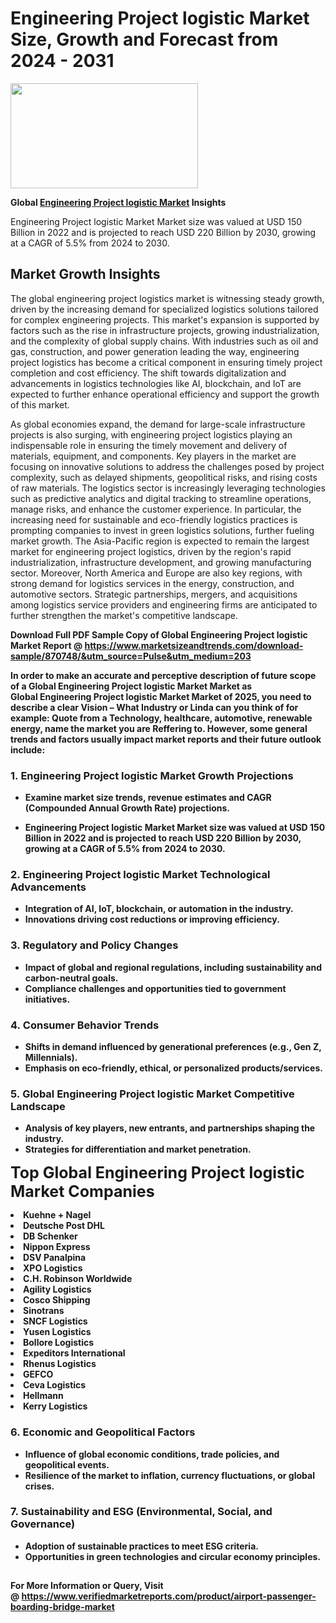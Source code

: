 <H1>Engineering Project logistic Market Size, Growth and Forecast from 2024 - 2031</H1><img class="aligncenter size-medium wp-image-584254" src="https://thirdeyenews.in/wp-content/uploads/2024/09/Global-Market-Research-300x168.jpeg" alt="" width="300" height="168" /><p><strong>Global&nbsp;<a href="https://www.marketsizeandtrends.com/download-sample/870748/&amp;utm_source=Pulse&amp;utm_medium=203">Engineering Project logistic Market</a> Insights</strong></p><p>Engineering Project logistic Market Market size was valued at USD 150 Billion in 2022 and is projected to reach USD 220 Billion by 2030, growing at a CAGR of 5.5% from 2024 to 2030.</p><p><h2>Market Growth Insights</h2> <p>The global engineering project logistics market is witnessing steady growth, driven by the increasing demand for specialized logistics solutions tailored for complex engineering projects. This market's expansion is supported by factors such as the rise in infrastructure projects, growing industrialization, and the complexity of global supply chains. With industries such as oil and gas, construction, and power generation leading the way, engineering project logistics has become a critical component in ensuring timely project completion and cost efficiency. The shift towards digitalization and advancements in logistics technologies like AI, blockchain, and IoT are expected to further enhance operational efficiency and support the growth of this market.</p> <p><strong></strong></p> <p>As global economies expand, the demand for large-scale infrastructure projects is also surging, with engineering project logistics playing an indispensable role in ensuring the timely movement and delivery of materials, equipment, and components. Key players in the market are focusing on innovative solutions to address the challenges posed by project complexity, such as delayed shipments, geopolitical risks, and rising costs of raw materials. The logistics sector is increasingly leveraging technologies such as predictive analytics and digital tracking to streamline operations, manage risks, and enhance the customer experience. In particular, the increasing need for sustainable and eco-friendly logistics practices is prompting companies to invest in green logistics solutions, further fueling market growth. The Asia-Pacific region is expected to remain the largest market for engineering project logistics, driven by the region's rapid industrialization, infrastructure development, and growing manufacturing sector. Moreover, North America and Europe are also key regions, with strong demand for logistics services in the energy, construction, and automotive sectors. Strategic partnerships, mergers, and acquisitions among logistics service providers and engineering firms are anticipated to further strengthen the market's competitive landscape. <p><strong></p><p><span class=""><strong>Download Full PDF Sample Copy of Global Engineering Project logistic Market Report</strong> @ <a href="https://www.marketsizeandtrends.com/download-sample/870748/&amp;utm_source=Pulse&amp;utm_medium=203" target="_blank">https://www.marketsizeandtrends.com/download-sample/870748/&amp;utm_source=Pulse&amp;utm_medium=203</a></span></p><p>In order to make an accurate and perceptive description of future scope of a Global&nbsp;Engineering Project logistic Market Market as Global&nbsp;Engineering Project logistic Market Market of 2025, you need to describe a clear Vision &ndash; What Industry or Linda can you think of for example: Quote from a Technology, healthcare, automotive, renewable energy, name the market you are Reffering to. However, some general trends and factors usually impact market reports and their future outlook include:</p><h3>1.&nbsp;<strong>Engineering Project logistic Market Growth Projections</strong></h3><ul><li>Examine market size trends, revenue estimates and CAGR (Compounded Annual Growth Rate) projections.</li><li><p>Engineering Project logistic Market Market size was valued at USD 150 Billion in 2022 and is projected to reach USD 220 Billion by 2030, growing at a CAGR of 5.5% from 2024 to 2030.</p></li></ul><h3>2.&nbsp;<strong>Engineering Project logistic Market Technological Advancements</strong></h3><ul><li>Integration of AI, IoT, blockchain, or automation in the industry.</li><li>Innovations driving cost reductions or improving efficiency.</li></ul><h3>3.&nbsp;<strong>Regulatory and Policy Changes</strong></h3><ul><li>Impact of global and regional regulations, including sustainability and carbon-neutral goals.</li><li>Compliance challenges and opportunities tied to government initiatives.</li></ul><h3>4.&nbsp;<strong>Consumer Behavior Trends</strong></h3><ul><li>Shifts in demand influenced by generational preferences (e.g., Gen Z, Millennials).</li><li>Emphasis on eco-friendly, ethical, or personalized products/services.</li></ul><h3>5.&nbsp;<strong>Global Engineering Project logistic Market Competitive Landscape</strong></h3><ul><li>Analysis of key players, new entrants, and partnerships shaping the industry.</li><li>Strategies for differentiation and market penetration.</li></ul><p data-pm-slice="1 1 []"><span style="color: inherit; font-family: inherit; font-size: 25px;">Top Global Engineering Project logistic Market Companies</span></p><div class="" data-test-id=""><p><li>Kuehne + Nagel</li><li> Deutsche Post DHL</li><li> DB Schenker</li><li> Nippon Express</li><li> DSV Panalpina</li><li> XPO Logistics</li><li> C.H. Robinson Worldwide</li><li> Agility Logistics</li><li> Cosco Shipping</li><li> Sinotrans</li><li> SNCF Logistics</li><li> Yusen Logistics</li><li> Bollore Logistics</li><li> Expeditors International</li><li> Rhenus Logistics</li><li> GEFCO</li><li> Ceva Logistics</li><li> Hellmann</li><li> Kerry Logistics</li></p></div><h3>6.&nbsp;<strong>Economic and Geopolitical Factors</strong></h3><ul><li>Influence of global economic conditions, trade policies, and geopolitical events.</li><li>Resilience of the market to inflation, currency fluctuations, or global crises.</li></ul><h3>7.&nbsp;<strong>Sustainability and ESG (Environmental, Social, and Governance)</strong></h3><ul><li>Adoption of sustainable practices to meet ESG criteria.</li><li>Opportunities in green technologies and circular economy principles.</li></ul><h2><strong style="font-size: 14px;">For More Information or Query, Visit @&nbsp;</strong><a style="background-color: #ffffff; font-size: 14px;" href="https://www.marketsizeandtrends.com/report/engineering-project-logistic-market/" target="_blank">https://www.verifiedmarketreports.com/product/airport-passenger-boarding-bridge-market</a></h2>

